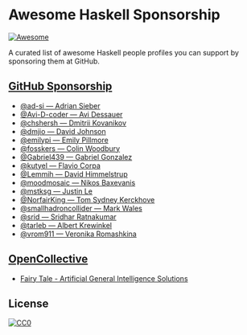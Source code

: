 # Awesome Haskell Sponsorship

[![Awesome](https://awesome.re/badge.svg)](https://awesome.re)

A curated list of awesome Haskell people profiles you can support by sponsoring them at GitHub.

## [GitHub Sponsorship](https://github.com/sponsors)

* [@ad-si — Adrian Sieber](https://github.com/sponsors/ad-si)
* [@Avi-D-coder — Avi Dessauer](https://github.com/sponsors/Avi-D-coder)
* [@chshersh — Dmitrii Kovanikov](https://github.com/sponsors/chshersh)
* [@dmjio — David Johnson](https://github.com/sponsors/dmjio)
* [@emilypi — Emily Pillmore](https://github.com/sponsors/emilypi)
* [@fosskers — Colin Woodbury](https://github.com/sponsors/fosskers)
* [@Gabriel439 — Gabriel Gonzalez](https://github.com/sponsors/Gabriel439)
* [@kutyel — Flavio Corpa](https://github.com/sponsors/kutyel)
* [@Lemmih — David Himmelstrup](https://github.com/sponsors/Lemmih)
* [@moodmosaic — Nikos Baxevanis](https://github.com/sponsors/moodmosaic)
* [@mstksg — Justin Le](https://github.com/sponsors/mstksg)
* [@NorfairKing — Tom Sydney Kerckhove](https://github.com/sponsors/NorfairKing)
* [@smallhadroncollider — Mark Wales](https://github.com/sponsors/smallhadroncollider)
* [@srid — Sridhar Ratnakumar](https://github.com/sponsors/srid)
* [@tarleb — Albert Krewinkel](https://github.com/sponsors/tarleb)
* [@vrom911 — Veronika Romashkina](https://github.com/sponsors/vrom911)

## [OpenCollective](https://opencollective.com/)

* [Fairy Tale - Artificial General Intelligence Solutions](https://opencollective.com/fairy-tale-agi-solutions)

## License

[![CC0](https://mirrors.creativecommons.org/presskit/buttons/88x31/svg/cc-zero.svg)](https://creativecommons.org/publicdomain/zero/1.0/)
